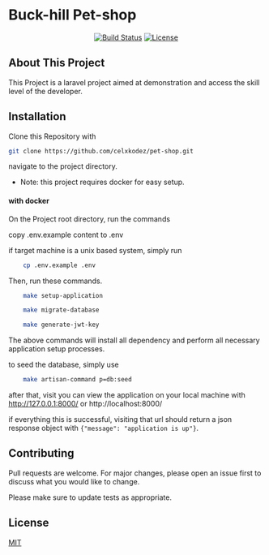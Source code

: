 # Buck-hill Pet-shop

<p align="center">
<a href="https://github.com/laravel/framework/actions"><img src="https://github.com/laravel/framework/workflows/tests/badge.svg" alt="Build Status"></a>
<a href="https://packagist.org/packages/laravel/framework"><img src="https://img.shields.io/packagist/l/laravel/framework" alt="License"></a>
</p>

## About This Project

This Project is a laravel project aimed at demonstration and access the skill level of the developer. 

## Installation
<p>Clone this Repository with</p>

```bash
git clone https://github.com/celxkodez/pet-shop.git
```
<p>navigate to the project directory.</p>

* Note: this project requires docker for easy setup.

#### with docker
<p>On the Project root directory, run the commands</p>

copy .env.example content to .env

if target machine is a unix based system, simply run
```bash
    cp .env.example .env
```

Then, run these commands.

```bash
    make setup-application
```

```bash
    make migrate-database
```

```bash
    make generate-jwt-key
```

The above commands will install all dependency and perform all necessary
application setup processes.

to seed the database, simply use

```bash
    make artisan-command p=db:seed
```

after that, visit you can view the application on your local machine
with http://127.0.0.1:8000/ or http://localhost:8000/

if everything this is successful, visiting that url should return a json
response object with ``{"message": "application is up"}``.

## Contributing

Pull requests are welcome. For major changes, please open an issue first
to discuss what you would like to change.

Please make sure to update tests as appropriate.

## License

[MIT](https://choosealicense.com/licenses/mit/)
